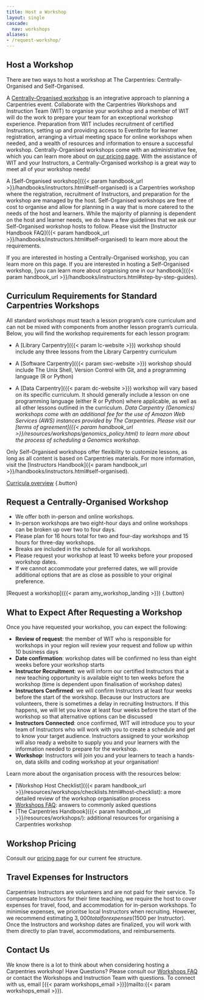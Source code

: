 ```yaml
---
title: Host a Workshop
layout: single
cascade:
  nav: workshops
aliases:
- /request-workshop/
---
```


## Host a Workshop

There are two ways to host a workshop at The Carpentries: Centrally-Organised and Self-Organised. 

A [Centrally-Organised workshop](/workshops/workshops-faq/#centrally-organised-workshops) is an integrative approach to planning a Carpentries event. Collaborate with the Carpentries Workshops and Instruction Team (WIT) to organise your workshop and a member of WIT will do the work to prepare your team for an exceptional workshop experience. Preparation from WIT includes recruitment of certified Instructors, setting up and providing access to Eventbrite for learner registration, arranging a virtual meeting space for online workshops when needed, and a wealth of resources and information to ensure a successful workshop. Centrally-Organised workshops come with an administrative fee, which you can learn more about on [our pricing page](/support/pricing). With the assistance of WIT and your Instructors, a Centrally-Organised workshop is a great way to meet all of your workshop needs!

A [Self-Organised workshop]({{< param handbook_url >}}/handbooks/instructors.html#self-organised) is a Carpentries workshop where the registration, recruitment of Instructors, and preparation for the workshop are managed by the host. Self-Organised workshops are free of cost to organise and allow for planning in a way that is more catered to the needs of the host and learners. While the majority of planning is dependent on the host and learner needs, we do have a few guidelines that we ask our Self-Organised workshop hosts to follow. Please visit the [Instructor Handbook FAQ]({{< param handbook_url >}}/handbooks/instructors.html#self-organised) to learn more about the requirements. 

If you are interested in hosting a Centrally-Organised workshop, you can learn more on this page. If you are interested in hosting a Self-Organised workshop, [you can learn more about organising one in our handbook]({{< param handbook_url >}}/handbooks/instructors.html#step-by-step-guides). 

## Curriculum Requirements for Standard Carpentries Workshops 

All standard workshops must teach a lesson program’s core curriculum and can not be mixed with components from another lesson program’s curricula. Below, you will find the workshop requirements for each lesson program:

* A [Library Carpentry]({{< param lc-website >}}) workshop should include any three lessons from the Library Carpentry curriculum  

* A [Software Carpentry]({{< param swc-website >}}) workshop should include The Unix Shell, Version Control with Git, and a programming language (R or Python)  

* A [Data Carpentry]({{< param dc-website >}}) workshop will vary based on its specific curriculum. It should generally include a lesson on one programming language (either R or Python) where applicable, as well as all other lessons outlined in the curriculum. *Data Carpentry (Genomics) workshops come with an additional fee for the use of Amazon Web Services (AWS) instances provided by The Carpentries. Please visit our [terms of agreement]({{< param handbook_url >}}/resources/workshops/genomics_policy.html) to learn more about the process of scheduling a Genomics workshop.*

Only Self-Organised workshops offer flexibility to customize lessons, as long as all content is based on Carpentries materials. For more information, visit the [Instructors Handbook]{{< param handbook_url >}}/handbooks/instructors.html#self-organised).

[Curricula overview](/lessons/curriculum-summary)
{.button}

## Request a Centrally-Organised Workshop

* We offer both in-person and online workshops.
* In-person workshops are two eight-hour days and online workshops can be broken up over two to four days.
* Please plan for 16 hours total for two and four-day workshops and 15 hours for three-day workshops.
* Breaks are included in the schedule for all workshops.
* Please request your workshop at least 10 weeks before your proposed workshop dates.
* If we cannot accommodate your preferred dates, we will provide additional options that are as close as possible to your original preference.

[Request a workshop]({{< param amy_workshop_landing >}})
{.button}

## What to Expect After Requesting a Workshop

Once you have requested your workshop, you can expect the following:
* **Review of request**: the member of WIT who is responsible for workshops in your region will review your request and follow up within 10 business days 
* **Date confirmation**: workshop dates will be confirmed no less than eight weeks before your workshop starts 
* **Instructor Recruitment**: we will inform our certified Instructors that a new teaching opportunity is available eight to ten weeks before the workshop (time is dependent upon finalisation of workshop dates)
* **Instructors Confirmed**: we will confirm Instructors at least four weeks before the start of the workshop. Because our Instructors are volunteers, there is sometimes a delay in recruiting Instructors. If this happens, we will let you know at least four weeks before the start of the workshop so that alternative options can be discussed
*  **Instructors Connected**: once confirmed, WIT will introduce you to your team of Instructors who will work with you to create a schedule and get to know your target audience. Instructors assigned to your workshop will also ready a website to supply you and your learners with the information needed to prepare for the workshop. 
* **Workshop**: Instructors will join you and your learners to teach a hands-on, data skills and coding workshop at your organisation!

Learn more about the organisation process with the resources below:
* [Workshop Host Checklist]({{< param handbook_url >}}/resources/workshops/checklists.html#host-checklist): a more detailed review of the workshop organisation process
* [Workshops FAQ](/workshops/workshops-faq/): answers to commonly asked questions
* [The Carpentries Handbook]({{< param handbook_url >}}/resources/workshops/): additional resources for organising a Carpentries workshop

## Workshop Pricing 

Consult our [pricing page](/support/pricing) for our current fee structure.

## Travel Expenses for Instructors

Carpentries Instructors are volunteers and are not paid for their service. To compensate Instructors for their time teaching, we require the host to cover expenses for travel, food, and accommodation for in-person workshops. To minimise expenses, we prioritse local Instructors when recruiting. However, we recommend estimating $3,000 total for expenses ($1500 per Instructor). Once the Instructors and workshop dates are finalized, you will work with them directly to plan travel, accommodations, and reimbursements. 

## Contact Us
We know there is a lot to think about when considering hosting a Carpentries workshop! Have Questions? Please consult our [Workshops FAQ](/workshops/workshops-faq/) or contact the Workshops and Instruction Team with questions. To connect with us, email [{{< param workshops_email >}}](mailto:{{< param workshops_email >}}).
